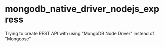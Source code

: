 # mongodb_native_driver_nodejs_express
Trying to create REST API with using "MongoDB Node Driver" instead of "Mongoose"
